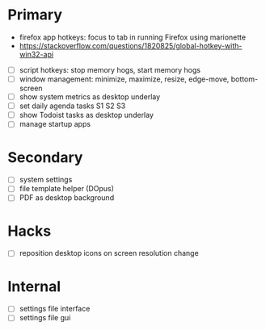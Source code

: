 # Primary

- firefox app hotkeys: focus to tab in running Firefox using marionette
- https://stackoverflow.com/questions/1820825/global-hotkey-with-win32-api
- [ ] script hotkeys: stop memory hogs, start memory hogs
- [ ] window management: minimize, maximize, resize, edge-move, bottom-screen
- [ ] show system metrics as desktop underlay
- [ ] set daily agenda tasks S1 S2 S3
- [ ] show Todoist tasks as desktop underlay
- [ ] manage startup apps

# Secondary

- [ ] system settings
- [ ] file template helper (DOpus)
- [ ] PDF as desktop background

# Hacks

- [ ] reposition desktop icons on screen resolution change

# Internal

- [ ] settings file interface
- [ ] settings file gui